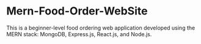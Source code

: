 # Mern-Food-Order-WebSite
This is a beginner-level food ordering web application developed using the MERN stack: MongoDB, Express.js, React.js, and Node.js.
